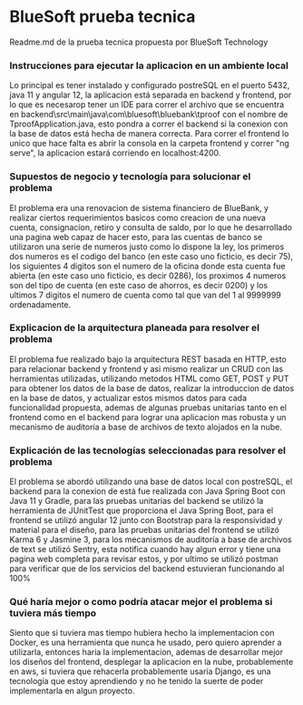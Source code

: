 
# BlueSoft prueba tecnica

Readme.md de la prueba tecnica propuesta por BlueSoft Technology



### Instrucciones para ejecutar la aplicacion en un ambiente local
Lo principal es tener instalado y configurado postreSQL en el puerto 5432, java 11 y angular 12,
la aplicacion está separada en backend y frontend, por lo que es necesarop tener un IDE
para correr el archivo que se encuentra en backend\src\main\java\com\bluesoft\bluebank\tproof 
con el nombre de TproofApplication.java, esto pondra a correr el backend si la conexion
con la base de datos está hecha de manera correcta. Para correr el frontend lo unico que hace
falta es abrir la consola en la carpeta frontend y correr "ng serve", la aplicacion estará
corriendo en localhost:4200.

### Supuestos de negocio y tecnología para solucionar el problema
El problema era una renovacion de sistema financiero de BlueBank, y realizar ciertos
requerimientos basicos como creacion de una nueva cuenta, consignacion, retiro y consulta
de saldo, por lo que he desarrollado una pagina web capaz de hacer esto, para las cuentas de 
banco se utilizaron una serie de numeros justo como lo dispone la ley, los primeros dos numeros 
es el codigo del banco (en este caso uno ficticio, es decir 75), los siguientes 4 digitos son el
numero de la oficina donde esta cuenta fue abierta (en este caso uno ficticio, es decir 0286),
los proximos 4 numeros son del tipo de cuenta (en este caso de ahorros, es decir 0200) y 
los ultimos 7 digitos el numero de cuenta como tal que van del 1 al 9999999 ordenadamente.

### Explicacion de la arquitectura planeada para resolver el problema
El problema fue realizado bajo la arquitectura REST basada en HTTP, esto para relacionar 
backend y frontend y asi mismo realizar un CRUD con las herramientas utilizadas, utilizando 
metodos HTML como GET, POST y PUT para obtener los datos de la base de datos, realizar 
la introduccion de datos en la base de datos, y actualizar estos mismos datos para cada 
funcionalidad propuesta, ademas de algunas pruebas unitarias tanto en el frontend como
en el backend para lograr una aplicacion mas robusta y un mecanismo de auditoría a base
de archivos de texto alojados en la nube.

### Explicación de las tecnologías seleccionadas para resolver el problema
El problema se abordó utilizando una base de datos local con postreSQL, el backend
para la conexion de está fue realizada con Java Spring Boot con Java 11 y Gradle, para las 
pruebas unitarias del backend se utilizó la herramienta de JUnitTest que proporciona el 
Java Spring Boot, para el frontend se utilizó angular 12 junto con Bootstrap para la responsividad
y material para el diseño, para las pruebas unitarias del frontend se utilizó Karma 6 
y Jasmine 3, para los mecanismos de auditoría a base de archivos de text se utilizó Sentry,
esta notifica cuando hay algun error y tiene una pagina web completa para revisar estos, y
por ultimo se utilizó postman para verificar que de los servicios del backend estuvieran 
funcionando al 100%

### Qué haría mejor o como podría atacar mejor el problema si tuviera más tiempo
Siento que si tuviera mas tiempo hubiera hecho la implementacion con Docker, es una herramienta
que nunca he usado, pero quiero aprender a utilizarla, entonces haria la implementacion, 
ademas de desarrollar mejor los diseños del frontend, desplegar la aplicacion en la nube, 
probablemente en aws, si tuviera que rehacerla probablemente usaría Django, es una tecnología
que estoy aprendiendo y no he tenido la suerte de poder implementarla en algun proyecto.
